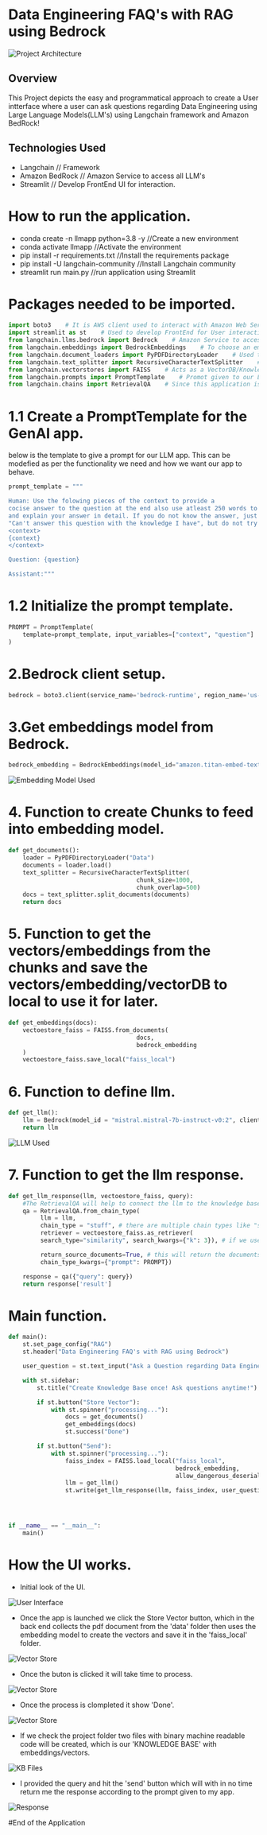 # Data Engineering FAQ's with RAG using Bedrock

![Project Architecture](ScreenShots/Screenshot6.png)

## Overview
This Project depicts the easy and programmatical approach to create a User intterface where a user can ask questions regarding Data Engineering using Large Language Models(LLM's) using Langchain framework and Amazon BedRock!

## Technologies Used
- Langchain // Framework
- Amazon BedRock // Amazon Service to access all LLM's
- Streamlit // Develop FrontEnd UI for interaction.


# How to run the application.

- conda create -n llmapp python=3.8 -y //Create a new environment
- conda activate llmapp //Activate the environment
- pip install -r requirements.txt //Install the requirements package
- pip install -U langchain-community //Install Langchain community
- streamlit run main.py //run application using Streamlit

# Packages needed to be imported.

```python
import boto3    # It is AWS client used to interact with Amazon Web Services.
import streamlit as st    # Used to develop FrontEnd for User interaction.
from langchain.llms.bedrock import Bedrock    # Amazon Service to access all LLM's using API.
from langchain.embeddings import BedrockEmbeddings    # To choose an embedding model among available in BedRock.
from langchain.document_loaders import PyPDFDirectoryLoader    # Used to load the PDF files to feed our KnowledgeBase.
from langchain.text_splitter import RecursiveCharacterTextSplitter    # This helps in creating the Chunks for our embedding model as it can take only limited tokens at once.
from langchain.vectorstores import FAISS    # Acts as a VectorDB/KnowledgeBase to store the vectors/embeddings which can later be accessed by our LLM.
from langchain.prompts import PromptTemplate    # Promot given to our LLM Application, refers how our application should work.
from langchain.chains import RetrievalQA    # Since this application is a question and answer type, we use RetrievalQA.
```

# 1.1 Create a PromptTemplate for the GenAI app.
below is the template to give a prompt for our LLM app. This can be modefied as per the functionality we need and how we want our app to behave.

```python
prompt_template = """

Human: Use the folowing pieces of the context to provide a
cocise answer to the question at the end also use atleast 250 words to summarize
and explain your answer in detail. If you do not know the answer, just say that 
"Can't answer this question with the knowledge I have", but do not try to make up answers.
<context>
{context}
</context>

Question: {question}

Assistant:"""
```

# 1.2 Initialize the prompt template.
```python
PROMPT = PromptTemplate(
    template=prompt_template, input_variables=["context", "question"]
)
```

# 2.Bedrock client setup.
```python
bedrock = boto3.client(service_name='bedrock-runtime', region_name='us-east-1')
```

# 3.Get embeddings model from Bedrock.
```python
bedrock_embedding = BedrockEmbeddings(model_id="amazon.titan-embed-text-v1", client=bedrock)
```
![Embedding Model Used](ScreenShots/Screenshot7.png)

# 4. Function to create Chunks to feed into embedding model.
```python
def get_documents():
    loader = PyPDFDirectoryLoader("Data")
    documents = loader.load()
    text_splitter = RecursiveCharacterTextSplitter(
                                    chunk_size=1000, 
                                    chunk_overlap=500)
    docs = text_splitter.split_documents(documents)
    return docs
```

# 5. Function to get the vectors/embeddings from the chunks and save the vectors/embedding/vectorDB to local to use it for later.
```python
def get_embeddings(docs):
    vectoestore_faiss = FAISS.from_documents(
                                    docs,
                                    bedrock_embedding
    ) 
    vectoestore_faiss.save_local("faiss_local")
```

# 6. Function to define llm.
```python
def get_llm():
    llm = Bedrock(model_id = "mistral.mistral-7b-instruct-v0:2", client = bedrock)
    return llm
```
![LLM Used](ScreenShots/Screenshot8.png)

# 7. Function to get the llm response.
```python
def get_llm_response(llm, vectoestore_faiss, query):
    #The RetrievalQA will help to connect the llm to the knowledge base and also the query user asked.
    qa = RetrievalQA.from_chain_type(
         llm = llm,
         chain_type = "stuff", # there are multiple chain types like "stuff", "refine" etc.
         retriever = vectoestore_faiss.as_retriever(
         search_type="similarity", search_kwargs={"k": 3}), # if we user vecotDB we need to use similarity search.

         return_source_documents=True, # this will return the documents which contain the answer
         chain_type_kwargs={"prompt": PROMPT})

    response = qa({"query": query})
    return response['result']
```

# Main function.
```python
def main():
    st.set_page_config("RAG")
    st.header("Data Engineering FAQ's with RAG using Bedrock")

    user_question = st.text_input("Ask a Question regarding Data Engineering")

    with st.sidebar:
        st.title("Create Knowledge Base once! Ask questions anytime!")

        if st.button("Store Vector"):
            with st.spinner("processing..."):
                docs = get_documents()
                get_embeddings(docs)
                st.success("Done")

        if st.button("Send"):
            with st.spinner("processing..."):
                faiss_index = FAISS.load_local("faiss_local",
                                               bedrock_embedding, 
                                               allow_dangerous_deserialization=True)
                llm = get_llm()
                st.write(get_llm_response(llm, faiss_index, user_question))




if __name__ == "__main__":
    main()
```

# How the UI works.

- Initial look of the UI.
  
![User Interface](ScreenShots/Screenshot9.png)

- Once the app is launched we click the Store Vector button, which in the back end collects the pdf document from the 'data' folder then uses the embedding model to create the vectors and save it in the 'faiss_local' folder.
  
![Vector Store](ScreenShots/Screenshot1.png)


- Once the buton is clicked it will take time to process.
  
![Vector Store](ScreenShots/Screenshot2.png)

- Once the process is clompleted it show 'Done'.
  
![Vector Store](ScreenShots/Screenshot3.png)

- If we check the project folder two files with binary machine readable code will be created, which is our 'KNOWLEDGE BASE' with embeddings/vectors.
  
![KB Files](ScreenShots/Screenshot4.png)

- I provided the query and hit the 'send' button which will with in no time return me the response according to the prompt given to my app.
  
![Response](ScreenShots/Screenshot5.png)

#End of the Application


